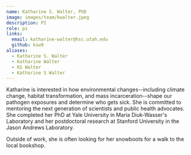 ```yaml
---
name: Katharine S. Walter, PhD
image: images/team/kwalter.jpeg
description: PI
role: pi
links:
  email: katharine-walter@hsc.utah.edu
  github: ksw9
aliases:
  - Katharine S. Walter
  - Katharine Walter
  - KS Walter
  - Katharine S Walter
---
```


Katharine is interested in how environmental changes--including climate change, habitat transformation, and mass incarceration--shape our pathogen exposures and determine who gets sick. She is committed to mentoring the next generation of scientists and public health advocates. She completed her PhD at Yale University in Maria Diuk-Wasser's Laboratory and her postdoctoral research at Stanford University in the Jason Andrews Laboratory.

Outside of work, she is often looking for her snowboots for a walk to the local bookshop.